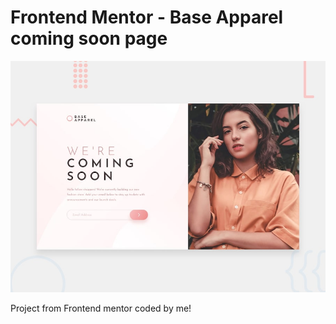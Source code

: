 # Frontend Mentor - Base Apparel coming soon page

![Design preview for the Base Apparel coming soon page coding challenge](./design/desktop-preview.jpg)

Project from Frontend mentor coded by me!
